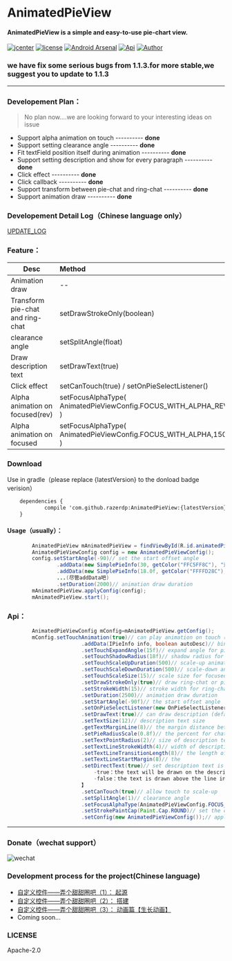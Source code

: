 # AnimatedPieView

#### AnimatedPieView is a simple and easy-to-use pie-chart view.

[![jcenter](https://api.bintray.com/packages/razerdp/maven/AnimatedPieView/images/download.svg)](https://bintray.com/razerdp/maven/AnimatedPieView/_latestVersion)
[![license](https://img.shields.io/badge/license-Apache--2.0-blue.svg)](https://github.com/razerdp/AnimatedPieView/blob/master/LICENSE)
[![Android Arsenal](https://img.shields.io/badge/Android%20Arsenal-AnimatedPieView-brightgreen.svg?style=flat)](https://android-arsenal.com/details/1/6507)
[![Api](https://img.shields.io/badge/Api-14%2B-green.svg)](https://img.shields.io/badge/Api-14%2B-green.svg)
[![Author](https://img.shields.io/badge/Author-razerdp-blue.svg)](https://github.com/razerdp) 

### we have fix some serious bugs from 1.1.3.for more stable,we suggest you to update to 1.1.3

--- 

### Developement Plan：
  > No plan now....we are looking forward to your interesting ideas on issue
  
  - Support alpha animation on touch  ---------- **done**
  - Support setting clearance angle  ---------- **done**
  - Fit textField position itself during animation  ---------- **done**
  - Support setting description and show for every paragraph  ---------- **done**
  - Click effect  ---------- **done**
  - Click callback  ---------- **done**
  - Support transform between pie-chat and ring-chat  ---------- **done**
  - Support animation draw  ---------- **done**

### Developement Detail Log（Chinese language only）

[UPDATE_LOG](https://github.com/razerdp/AnimatedPieView/blob/master/UPDATE_LOG.md)

### Feature：
| Desc        | Method    |  Preview  |
| --------   | :-----   | ---- |
| Animation draw        | --      |   ![pie_animation](https://github.com/razerdp/AnimatedPieView/blob/master/art/pie_animation.gif)    |
| Transform pie-chat and ring-chat        | setDrawStrokeOnly(boolean)      |   ![pie_switch](https://github.com/razerdp/AnimatedPieView/blob/master/art/pie_switch.gif)    |
| clearance angle       | setSplitAngle(float)      |   ![pie_split_angle](https://github.com/razerdp/AnimatedPieView/blob/master/art/pie_split_angle.gif)    |
| Draw description text       | setDrawText(true)      |   ![pie_with_text](https://github.com/razerdp/AnimatedPieView/blob/master/art/pie_with_text.gif)    |
| Click effect       | setCanTouch(true) / setOnPieSelectListener()    |   ![pie_click_effect](https://github.com/razerdp/AnimatedPieView/blob/master/art/pie_click_effect.gif)    |
| Alpha animation on focused(rev)      | setFocusAlphaType(<br>AnimatedPieViewConfig.FOCUS_WITH_ALPHA_REV,150<br>)    |   ![pie_click_with_focus_alpha_type_rev](https://github.com/razerdp/AnimatedPieView/blob/master/art/pie_click_with_focus_alpha_type_rev.gif)    |
| Alpha animation on focused       | setFocusAlphaType(<br>AnimatedPieViewConfig.FOCUS_WITH_ALPHA,150<br>)    |   ![pie_click_with_focus_alpha_type](https://github.com/razerdp/AnimatedPieView/blob/master/art/pie_click_with_focus_alpha_type.gif)    |

### Download

Use in gradle（please replace {latestVersion} to the donload badge verision）
```xml
	dependencies {
	        compile 'com.github.razerdp:AnimatedPieView:{latestVersion}'
	}
```

#### Usage（usually）：

```java
        AnimatedPieView mAnimatedPieView = findViewById(R.id.animatedPieView);
        AnimatedPieViewConfig config = new AnimatedPieViewConfig();
        config.setStartAngle(-90)// set the start offset angle
                .addData(new SimplePieInfo(30, getColor("FFC5FF8C"), "这是第一段"))//bind your data which must implements IPieInfo
                .addData(new SimplePieInfo(18.0f, getColor("FFFFD28C"), "这是第二段"))
                ...(尽管addData吧)
                .setDuration(2000)// animation draw duration
        mAnimatedPieView.applyConfig(config);
        mAnimatedPieView.start();
```

### Api：
```java
        AnimatedPieViewConfig mConfig=mAnimatedPieView.getConfig();
        mConfig.setTouchAnimation(true)// can play animation on touch（default : true）
                        .addData(IPieInfo info, boolean autoDesc)// bind your data which must implements IPieInfo. @params autoDesc：auto fill desc（etc. 3%）
                        .setTouchExpandAngle(15f)// expand angle for pie when touch
                        .setTouchShadowRadius(18f)// shadow radius for pie when touch
                        .setTouchScaleUpDuration(500)// scale-up animation duration for focused paragraph
                        .setTouchScaleDownDuration(500)// scale-down animation duration for focused paragraph
                        .setTouchScaleSize(15)// scale size for focused paragraph,only support for pie-chart
                        .setDrawStrokeOnly(true)// draw ring-chat or pie-chat（default : true）
                        .setStrokeWidth(15)// stroke width for ring-chat
                        .setDuration(2500)// animation draw duration
                        .setStartAngle(-90f)// the start offset angle
                        .setOnPieSelectListener(new OnPieSelectListener<IPieInfo>())//click callback
                        .setDrawText(true)// can draw description (default : true)
                        .setTextSize(12)// description text size
                        .getTextMarginLine(8)// the margin distance between description text and indicating line 
                        .setPieRadiusScale(0.8f)// the percent for chat's radius and the view's size
                        .setTextPointRadius(2)// size of description text indicating line point
                        .setTextLineStrokeWidth(4)// width of description text indicating line
                        .setTextLineTransitionLength(8)// the length of the text indicating line at the corner
                        .setTextLineStartMargin(8)// the 
                        .setDirectText(true)// set description text is unified direction 【
                            -true：the text will be drawn on the description line
                            -false：the text is drawn above the line in the 1, 2 quadrants and below the line in the 3, 4 quadrants
                        】
                        .setCanTouch(true)// allow touch to scale-up
                        .setSplitAngle(1)// clearance angle
                        .setFocusAlphaType(AnimatedPieViewConfig.FOCUS_WITH_ALPHA_REV,150)// alpha animation on focused
                        .setStrokePaintCap(Paint.Cap.ROUND)// set the cap for the paint
                        .setConfig(new AnimatedPieViewConfig());// apply another config to current config（this will override all option,just show this api here,Not necessary to achieve）
```

---

### Donate（wechat support）
![wechat](https://github.com/razerdp/AnimatedPieView/blob/master/art/wechat.jpg)

### Development process for the project(Chinese language)
 - [自定义控件——弄个甜甜圈吧（1）： 起源](http://www.jianshu.com/p/b2a2d82e107e)
 - [自定义控件——弄个甜甜圈吧（2）： 搭建](http://www.jianshu.com/p/562c525ff927)
 - [自定义控件——弄个甜甜圈吧（3）： 动画篇【生长动画】](http://www.jianshu.com/p/f7842a97cb3e)
 - Coming soon...

### LICENSE
Apache-2.0
   
   

   



